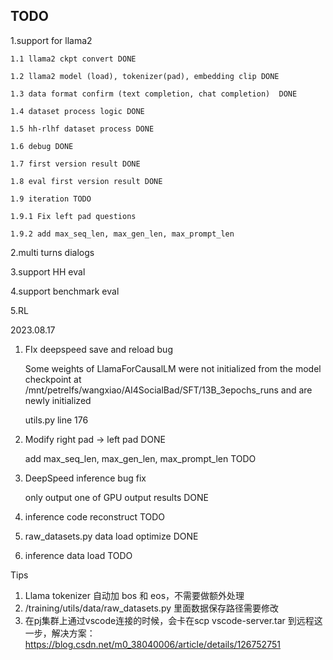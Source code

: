 ## TODO

1.support for llama2

    1.1 llama2 ckpt convert	DONE

    1.2 llama2 model (load), tokenizer(pad), embedding clip	DONE

    1.3 data format confirm (text completion, chat completion)  DONE

    1.4 dataset process logic DONE

    1.5 hh-rlhf dataset process DONE

    1.6 debug DONE

    1.7 first version result DONE

    1.8 eval first version result DONE

    1.9 iteration TODO

    1.9.1 Fix left pad questions

    1.9.2 add max_seq_len, max_gen_len, max_prompt_len

2.multi turns dialogs

3.support HH eval

4.support benchmark eval

5.RL

2023.08.17

1. FIx deepspeed save and reload bug

   Some weights of LlamaForCausalLM were not initialized from the model checkpoint at /mnt/petrelfs/wangxiao/AI4SocialBad/SFT/13B_3epochs_runs and are newly initialized

   utils.py line 176
2. Modify right pad -> left pad                     DONE

   add max_seq_len, max_gen_len, max_prompt_len   TODO
3. DeepSpeed inference bug fix

   only output one of GPU output results        DONE
4. inference code reconstruct                         TODO
5. raw_datasets.py  data load optimize		DONE
6. inference data load 					TODO

Tips

1. Llama tokenizer  自动加 bos 和 eos，不需要做额外处理
2. /training/utils/data/raw_datasets.py  里面数据保存路径需要修改
3. 在pj集群上通过vscode连接的时候，会卡在scp  vscode-server.tar 到远程这一步，解决方案：https://blog.csdn.net/m0_38040006/article/details/126752751
